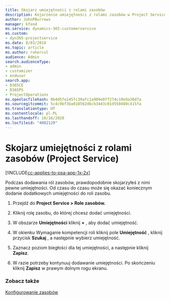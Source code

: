 ```yaml
---
title: Skojarz umiejętności z rolami zasobów
description: Kojarzenie umiejętności z rolami zasobów w Project Service
author: JohnPBurrows
manager: kfend
ms.service: dynamics-365-customerservice
ms.custom:
- dyn365-projectservice
ms.date: 8/03/2018
ms.topic: article
ms.author: ruhercul
audience: Admin
search.audienceType:
- admin
- customizer
- enduser
search.app:
- D365CE
- D365PS
- ProjectOperations
ms.openlocfilehash: 0b4d5fe145fc39afc1a909e0ff274c19e9a36d7a
ms.sourcegitcommit: 5c4c9bf3ba018562d6cb3443c01d550489c415fa
ms.translationtype: HT
ms.contentlocale: pl-PL
ms.lasthandoff: 10/16/2020
ms.locfileid: "4082129"
---
```

# <a name="associate-skills-with-resource-roles-project-service"></a>Skojarz umiejętności z rolami zasobów (Project Service)

[!INCLUDE[cc-applies-to-psa-app-1x-2x](../includes/cc-applies-to-psa-app-1x-2x.md)]

Podczas dodawania ról zasobów, prawdopodobnie skojarzyłeś z nimi pewne umiejętności. Od czasu do czasu może się okazać koniecznym dodanie dodatkowych umiejętności do roli zasobu.  
  
1.  Przejdź do **Project Service > Role zasobów.**  
  
2.  Kliknij rolę zasobu, do której chcesz dodać umiejętności.  
  
3.  W obszarze **Umiejętności** kliknij **+** , aby dodać umiejętność.  
  
4.  W okienku Wymaganie kompetencji roli kliknij pole **Umiejętność** , kliknij przycisk **Szukaj** , a następnie wybierz umiejętność.  
  
5.  Zaznacz poziom biegłości dla tej umiejętności, a następnie kliknij **Zapisz**.  
  
6.  W razie potrzeby kontynuuj dodawanie umiejętności. Po skończeniu kliknij **Zapisz** w prawym dolnym rogu ekranu.  
  
### <a name="see-also"></a>Zobacz także  
 [Konfigurowanie zasobów](../psa/set-up-resources.md)
